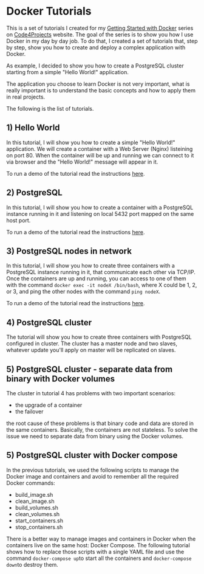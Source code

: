 # Docker Tutorials

This is a set of tutorials I created for my [Getting Started with Docker](http://code4projects.altervista.org/series/getting-started-with-docker/) series on [Code4Projects](http://code4projects.altervista.org) website. The goal of the series is to show you how I use Docker in my day by day job. To do that, I created a set of tutorials that, step by step, show you how to create and deploy a complex application with Docker.

As example, I decided to show you how to create a PostgreSQL cluster starting from a simple "Hello World!" application.

The application you choose to learn Docker is not very important, what is really important is to understand the basic concepts and how to apply them in real projects.

The following is the list of tutorials.

## 1) Hello World

In this tutorial, I will show you how to create a simple "Hello World!" application. We will create a container with a Web Server (Nginx) listeining on port 80. When the container will be up and running we can connect to it via browser and the "Hello World!" message will appear in it.

To run a demo of the tutorial read the instructions [here](https://github.com/sasadangelo/docker-tutorials/tree/master/hello-world).

## 2) PostgreSQL

In this tutorial, I will show you how to create a container with a PostgreSQL instance running in it and listening on local 5432 port mapped on the same host port.

To run a demo of the tutorial read the instructions [here](https://github.com/sasadangelo/docker-tutorials/tree/master/postgresql).

## 3) PostgreSQL nodes in network

In this tutorial, I will show you how to create three containers with a PostgreSQL instance running in it, that communicate each other via TCP/IP. Once the containers are up and running, you can access to one of them with the command ```docker exec -it nodeX /bin/bash```, where X could be 1, 2, or 3, and ping the other nodes with the command ```ping nodeX```.

To run a demo of the tutorial read the instructions [here](https://github.com/sasadangelo/docker-tutorials/tree/master/postgresql-network).

## 4) PostgreSQL cluster

The tutorial will show you how to create three containers with PostgreSQL configured in cluster. The cluster has a master node and two slaves, whatever update you'll apply on master will be replicated on slaves.

## 5) PostgreSQL cluster - separate data from binary with Docker volumes

The cluster in tutorial 4 has problems with two important scenarios:

- the upgrade of a container
- the failover

the root cause of these problems is that binary code and data are stored in the same containers. Basically, the containers are not stateless. To solve the issue we need to separate data from binary using the Docker volumes.

## 5) PostgreSQL cluster with Docker compose

In the previous tutorials, we used the following scripts to manage the Docker image and containers and avoid to remember all the required Docker commands:

- build_image.sh
- clean_image.sh
- build_volumes.sh
- clean_volumes.sh
- start_containers.sh
- stop_containers.sh

There is a better way to manage images and containers in Docker when the containers live on the same host: Docker Compose. The following tutorial shows how to replace those scripts with a single YAML file and use the command ```docker-compose up```to start all the containers and ```docker-compose down```to destroy them.
